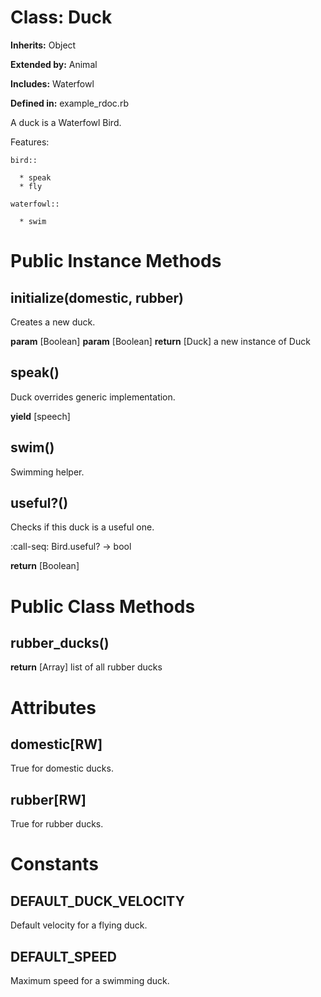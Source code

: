 # Class: Duck
**Inherits:** Object
  
**Extended by:** Animal
    
**Includes:** Waterfowl
  
**Defined in:** example_rdoc.rb

A duck is a Waterfowl Bird.

Features:

    bird::

      * speak
      * fly

    waterfowl::

      * swim

# Public Instance Methods
## initialize(domestic, rubber) [](#method-i-initialize)
Creates a new duck.

**param** [Boolean] 
**param** [Boolean] 
**return** [Duck] a new instance of Duck
## speak() [](#method-i-speak)
Duck overrides generic implementation.

**yield** [speech] 
## swim() [](#method-i-swim)
Swimming helper.

## useful?() [](#method-i-useful?)
Checks if this duck is a useful one.

:call-seq:
    Bird.useful? -> bool

**return** [Boolean] 

# Public Class Methods
## rubber_ducks() [](#method-c-rubber_ducks)
**return** [Array<Duck>] list of all rubber ducks

# Attributes
## domestic[RW] [](#attribute-i-domestic)
True for domestic ducks.

## rubber[RW] [](#attribute-i-rubber)
True for rubber ducks.


# Constants
## DEFAULT_DUCK_VELOCITY [](#constant-DEFAULT_DUCK_VELOCITY)
Default velocity for a flying duck.


## DEFAULT_SPEED [](#constant-DEFAULT_SPEED)
Maximum speed for a swimming duck.


